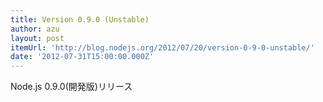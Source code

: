```yaml
---
title: Version 0.9.0 (Unstable)
author: azu
layout: post
itemUrl: 'http://blog.nodejs.org/2012/07/20/version-0-9-0-unstable/'
date: '2012-07-31T15:00:00.000Z'
---
```

Node.js 0.9.0(開発版)リリース
